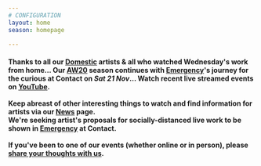 ```yaml
---
# CONFIGURATION
layout: home
season: homepage

---
```

#### Thanks to all our [Domestic](/current/2020-domestic) artists & all who watched Wednesday's work from home… Our [AW20](/current/2020-autumnwinter) season continues with [Emergency](/current/2020-emergency)'s journey for the curious at Contact on *Sat 21 Nov*… Watch recent live streamed events on <a href="http://bit.ly/YTwarnmcr" target="_blank">YouTube</a>.<br><br>Keep abreast of other interesting things to watch and find information for artists via our [News](/news) page.<br>We're seeking artist's proposals for socially-distanced live work to be shown in [Emergency](/hab/emergency) at Contact.<br><br>If you've been to one of our events (whether online or in person), please <a href="http://bit.ly/warnmcrfeedback" target="_blank">share your thoughts with us</a>.
